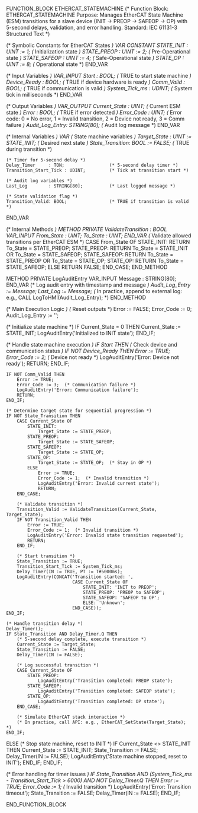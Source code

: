 FUNCTION_BLOCK ETHERCAT_STATEMACHINE
(*
    Function Block: ETHERCAT_STATEMACHINE
    Purpose: Manages EtherCAT State Machine (ESM) transitions for a slave device
             (INIT -> PREOP -> SAFEOP -> OP) with 5-second delays, validation,
             and error handling.
    Standard: IEC 61131-3 Structured Text
*)

(* Symbolic Constants for EtherCAT States *)
VAR CONSTANT
    STATE_INIT   : UINT := 1;  (* Initialization state *)
    STATE_PREOP  : UINT := 2;  (* Pre-Operational state *)
    STATE_SAFEOP : UINT := 4;  (* Safe-Operational state *)
    STATE_OP     : UINT := 8;  (* Operational state *)
END_VAR

(* Input Variables *)
VAR_INPUT
    Start          : BOOL;     (* TRUE to start state machine *)
    Device_Ready   : BOOL;     (* TRUE if device hardware is ready *)
    Comm_Valid     : BOOL;     (* TRUE if communication is valid *)
    System_Tick_ms : UDINT;    (* System tick in milliseconds *)
END_VAR

(* Output Variables *)
VAR_OUTPUT
    Current_State  : UINT;     (* Current ESM state *)
    Error          : BOOL;     (* TRUE if error detected *)
    Error_Code     : UINT;     (* Error code: 0 = No error, 1 = Invalid transition,
                                  2 = Device not ready, 3 = Comm failure *)
    Audit_Log_Entry: STRING[80]; (* Audit log message *)
END_VAR

(* Internal Variables *)
VAR
    (* State machine variables *)
    Target_State    : UINT := STATE_INIT;  (* Desired next state *)
    State_Transition: BOOL := FALSE;       (* TRUE during transition *)
    
    (* Timer for 5-second delay *)
    Delay_Timer     : TON;                 (* 5-second delay timer *)
    Transition_Start_Tick : UDINT;         (* Tick at transition start *)
    
    (* Audit log variables *)
    Last_Log        : STRING[80];          (* Last logged message *)
    
    (* State validation flag *)
    Transition_Valid: BOOL;                (* TRUE if transition is valid *)
END_VAR

(* Internal Methods *)
METHOD PRIVATE ValidateTransition : BOOL
    VAR_INPUT
        From_State : UINT;
        To_State   : UINT;
    END_VAR
    (* Validate allowed transitions per EtherCAT ESM *)
    CASE From_State OF
        STATE_INIT:
            RETURN To_State = STATE_PREOP;
        STATE_PREOP:
            RETURN To_State = STATE_INIT OR To_State = STATE_SAFEOP;
        STATE_SAFEOP:
            RETURN To_State = STATE_PREOP OR To_State = STATE_OP;
        STATE_OP:
            RETURN To_State = STATE_SAFEOP;
        ELSE
            RETURN FALSE;
    END_CASE;
END_METHOD

METHOD PRIVATE LogAuditEntry
    VAR_INPUT
        Message : STRING[80];
    END_VAR
    (* Log audit entry with timestamp and message *)
    Audit_Log_Entry := Message;
    Last_Log := Message;
    (* In practice, append to external log: e.g., CALL LogToHMI(Audit_Log_Entry); *)
END_METHOD

(* Main Execution Logic *)
(* Reset outputs *)
Error := FALSE;
Error_Code := 0;
Audit_Log_Entry := '';

(* Initialize state machine *)
IF Current_State = 0 THEN
    Current_State := STATE_INIT;
    LogAuditEntry('Initialized to INIT state');
END_IF;

(* Handle state machine execution *)
IF Start THEN
    (* Check device and communication status *)
    IF NOT Device_Ready THEN
        Error := TRUE;
        Error_Code := 2;  (* Device not ready *)
        LogAuditEntry('Error: Device not ready');
        RETURN;
    END_IF;
    
    IF NOT Comm_Valid THEN
        Error := TRUE;
        Error_Code := 3;  (* Communication failure *)
        LogAuditEntry('Error: Communication failure');
        RETURN;
    END_IF;
    
    (* Determine target state for sequential progression *)
    IF NOT State_Transition THEN
        CASE Current_State OF
            STATE_INIT:
                Target_State := STATE_PREOP;
            STATE_PREOP:
                Target_State := STATE_SAFEOP;
            STATE_SAFEOP:
                Target_State := STATE_OP;
            STATE_OP:
                Target_State := STATE_OP;  (* Stay in OP *)
            ELSE
                Error := TRUE;
                Error_Code := 1;  (* Invalid transition *)
                LogAuditEntry('Error: Invalid current state');
                RETURN;
        END_CASE;
        
        (* Validate transition *)
        Transition_Valid := ValidateTransition(Current_State, Target_State);
        IF NOT Transition_Valid THEN
            Error := TRUE;
            Error_Code := 1;  (* Invalid transition *)
            LogAuditEntry('Error: Invalid state transition requested');
            RETURN;
        END_IF;
        
        (* Start transition *)
        State_Transition := TRUE;
        Transition_Start_Tick := System_Tick_ms;
        Delay_Timer(IN := TRUE, PT := T#5000ms);
        LogAuditEntry(CONCAT('Transition started: ', 
                             CASE Current_State OF
                                 STATE_INIT: 'INIT to PREOP';
                                 STATE_PREOP: 'PREOP to SAFEOP';
                                 STATE_SAFEOP: 'SAFEOP to OP';
                                 ELSE: 'Unknown';
                             END_CASE));
    END_IF;
    
    (* Handle transition delay *)
    Delay_Timer();
    IF State_Transition AND Delay_Timer.Q THEN
        (* 5-second delay complete, execute transition *)
        Current_State := Target_State;
        State_Transition := FALSE;
        Delay_Timer(IN := FALSE);
        
        (* Log successful transition *)
        CASE Current_State OF
            STATE_PREOP:
                LogAuditEntry('Transition completed: PREOP state');
            STATE_SAFEOP:
                LogAuditEntry('Transition completed: SAFEOP state');
            STATE_OP:
                LogAuditEntry('Transition completed: OP state');
        END_CASE;
        
        (* Simulate EtherCAT stack interaction *)
        (* In practice, call API: e.g., EtherCAT_SetState(Target_State); *)
    END_IF;
ELSE
    (* Stop state machine, reset to INIT *)
    IF Current_State <> STATE_INIT THEN
        Current_State := STATE_INIT;
        State_Transition := FALSE;
        Delay_Timer(IN := FALSE);
        LogAuditEntry('State machine stopped, reset to INIT');
    END_IF;
END_IF;

(* Error handling for timer issues *)
IF State_Transition AND (System_Tick_ms - Transition_Start_Tick > 6000) AND NOT Delay_Timer.Q THEN
    Error := TRUE;
    Error_Code := 1;  (* Invalid transition *)
    LogAuditEntry('Error: Transition timeout');
    State_Transition := FALSE;
    Delay_Timer(IN := FALSE);
END_IF;

END_FUNCTION_BLOCK
